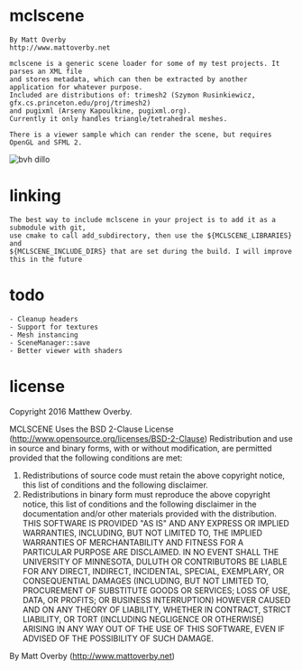# mclscene

	By Matt Overby
	http://www.mattoverby.net

	mclscene is a generic scene loader for some of my test projects. It parses an XML file
	and stores metadata, which can then be extracted by another application for whatever purpose.
	Included are distributions of: trimesh2 (Szymon Rusinkiewicz, gfx.cs.princeton.edu/proj/trimesh2)
	and pugixml (Arseny Kapoulkine, pugixml.org).
	Currently it only handles triangle/tetrahedral meshes.

	There is a viewer sample which can render the scene, but requires OpenGL and SFML 2.

![bvh dillo](https://github.com/over0219/mclscene/raw/master/doc/dillo.png "BVH Dillo")

# linking

	The best way to include mclscene in your project is to add it as a submodule with git,
	use cmake to call add_subdirectory, then use the ${MCLSCENE_LIBRARIES} and
	${MCLSCENE_INCLUDE_DIRS} that are set during the build. I will improve this in the future

# todo

	- Cleanup headers
	- Support for textures
	- Mesh instancing
	- SceneManager::save
	- Better viewer with shaders

# license

Copyright 2016 Matthew Overby.

MCLSCENE Uses the BSD 2-Clause License (http://www.opensource.org/licenses/BSD-2-Clause)
Redistribution and use in source and binary forms, with or without modification, are
permitted provided that the following conditions are met:
1. Redistributions of source code must retain the above copyright notice, this list of
conditions and the following disclaimer.
2. Redistributions in binary form must reproduce the above copyright notice, this list
of conditions and the following disclaimer in the documentation and/or other materials
provided with the distribution.
THIS SOFTWARE IS PROVIDED "AS IS" AND ANY EXPRESS OR IMPLIED WARRANTIES, INCLUDING, BUT NOT
LIMITED TO, THE IMPLIED WARRANTIES OF MERCHANTABILITY AND FITNESS FOR  A PARTICULAR PURPOSE
ARE DISCLAIMED. IN NO EVENT SHALL THE UNIVERSITY OF MINNESOTA, DULUTH OR CONTRIBUTORS BE 
LIABLE FOR ANY DIRECT, INDIRECT, INCIDENTAL, SPECIAL, EXEMPLARY, OR CONSEQUENTIAL DAMAGES
(INCLUDING, BUT NOT LIMITED TO, PROCUREMENT OF SUBSTITUTE GOODS OR SERVICES; LOSS OF USE, DATA,
OR PROFITS; OR BUSINESS INTERRUPTION) HOWEVER CAUSED AND ON ANY THEORY OF LIABILITY, WHETHER
IN CONTRACT, STRICT LIABILITY, OR TORT (INCLUDING NEGLIGENCE OR OTHERWISE) ARISING IN ANY WAY
OUT OF THE USE OF THIS SOFTWARE, EVEN IF ADVISED OF THE POSSIBILITY OF SUCH DAMAGE.

By Matt Overby (http://www.mattoverby.net)
